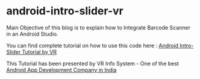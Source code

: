 # android-intro-slider-vr

Main Objective of this blog is to explain how to Integrate Barcode Scanner in an Android Studio.

You can find complete tutorial on how to use this code here : <a href="http://www.vrinfosystem.com/blogs/blog/android-intro-slider-guide">Android Intro-Slider Tutorial by VR</a>

This Tutorial has been presented by VR Info System - One of the best <a href="http://www.vrinfosystem.com">Android App Development Company in India</a>
